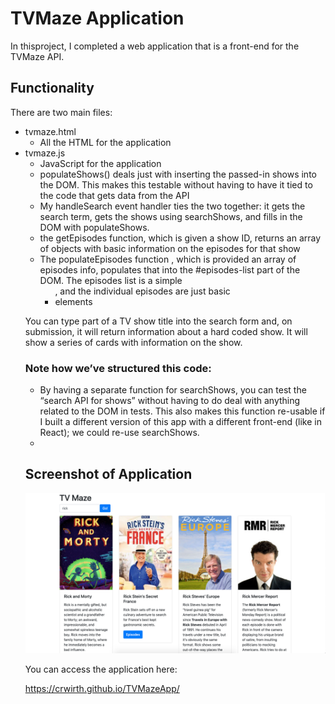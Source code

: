 # TVMaze Application

In thisproject, I completed a web application that is a front-end for the TVMaze API.

## Functionality

There are two main files:
- tvmaze.html
    - All the HTML for the application
- tvmaze.js
    - JavaScript for the application
    - populateShows() deals just with inserting the passed-in shows into the DOM. This makes this testable without having to have it tied to the code that gets data from the API
    - My handleSearch event handler ties the two together: it gets the search term, gets the shows using searchShows, and fills in the DOM with populateShows.
    - the getEpisodes function, which is given a show ID, returns an array of objects with basic information on the episodes for that show
    -  The populateEpisodes function , which is provided an array of episodes info, populates that into the #episodes-list part of the DOM. The episodes list is a simple <ul>, and the individual episodes are just basic <li> elements

You can type part of a TV show title into the search form and, on submission, it will return information about a hard coded show. It will show a series of cards with information on the show.

### Note how we’ve structured this code:

- By having a separate function for searchShows, you can test the “search API for shows” without having to do deal with anything related to the DOM in tests. This also makes this function re-usable if I built a different version of this app with a different front-end (like in React); we could re-use searchShows.
- 

## Screenshot of Application

![Image of Application](https://github.com/crwirth/TVMazeApp/blob/master/Screen%20Shot%202020-02-10%20at%2012.28.55%20PM.png)


You can access the application here:

https://crwirth.github.io/TVMazeApp/

